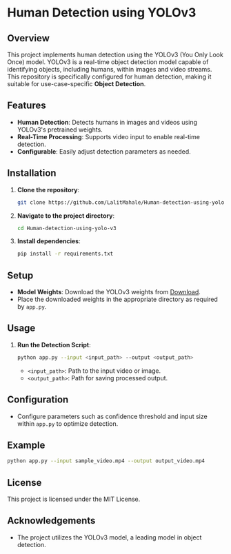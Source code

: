 # Human Detection using YOLOv3

## Overview
This project implements human detection using the YOLOv3 (You Only Look Once) model. YOLOv3 is a real-time object detection model capable of identifying objects, including humans, within images and video streams. This repository is specifically configured for human detection, making it suitable for use-case-specific **Object Detection**.

## Features
- **Human Detection**: Detects humans in images and videos using YOLOv3's pretrained weights.
- **Real-Time Processing**: Supports video input to enable real-time detection.
- **Configurable**: Easily adjust detection parameters as needed.

## Installation
1. **Clone the repository**:
   ```bash
   git clone https://github.com/LalitMahale/Human-detection-using-yolo-v3.git
   ```
2. **Navigate to the project directory**:
   ```bash
   cd Human-detection-using-yolo-v3
   ```
3. **Install dependencies**:
   ```bash
   pip install -r requirements.txt
   ```

## Setup
- **Model Weights**: Download the YOLOv3 weights from [Download](https://huggingface.co/spaces/Epitech/Scarecrow/blob/main/yolov3.weights).
- Place the downloaded weights in the appropriate directory as required by `app.py`.

## Usage
1. **Run the Detection Script**:
   ```bash
   python app.py --input <input_path> --output <output_path>
   ```
   - `<input_path>`: Path to the input video or image.
   - `<output_path>`: Path for saving processed output.

## Configuration
- Configure parameters such as confidence threshold and input size within `app.py` to optimize detection.

## Example
```bash
python app.py --input sample_video.mp4 --output output_video.mp4
```

## License
This project is licensed under the MIT License.

## Acknowledgements
- The project utilizes the YOLOv3 model, a leading model in object detection.
